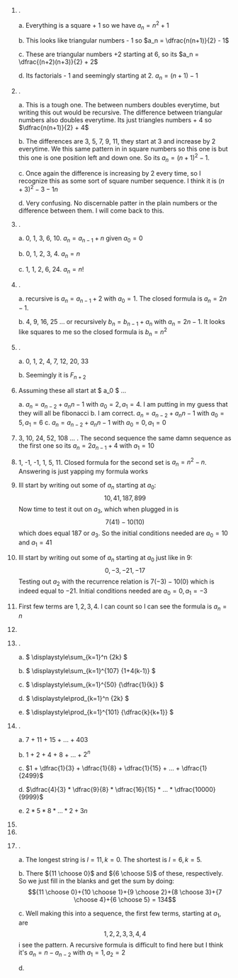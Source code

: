 1. .

	a. Everything is a square + 1 so we have $a_n = n^2 + 1$

	b. This looks like triangular numbers - 1 so $a_n = \dfrac{n(n+1)}{2} - 1$

	c. These are triangular numbers +2 starting at 6, so its $a_n = \dfrac{(n+2)(n+3)}{2} + 2$

	d. Its factorials - 1 and seemingly starting at 2. $a_n = (n+1)-1$ 
2. .

	a. This is a tough one. The between numbers doubles everytime, but writing this out would be recursive. The difference between triangular numbers also doubles everytime. Its just triangles numbers + 4 so $\dfrac{n(n+1)}{2} + 4$
	
	b. The differences are 3, 5, 7, 9, 11, they start at 3 and increase by 2 everytime. We this same pattern in in square numbers so this one is but this one is one position left and down one. So its $a_n = (n + 1)^2 - 1$.

	c. Once again the difference is increasing by 2 every time, so I recognize this as some sort of square number sequence. I think it is $(n+3)^2 - 3 - 1n$

	d. Very confusing. No discernable patter in the plain numbers or the difference between them. I will come back to this.

3. .

	a. 0, 1, 3, 6, 10. $a_n = a_{n-1} + n$ given $a_0 = 0$

	b. 0, 1, 2, 3, 4. $a_n = n$

	c. 1, 1, 2, 6, 24. $a_n = n!$
4. .

	a. recursive is $a_n = a_{n-1} + 2$ with $a_0 = 1$. The closed formula is $a_n = 2n - 1$.

	b. 4, 9, 16, 25 ... or recursively $b_n = b_{n-1} + a_n$ with $a_n = 2n - 1$. It looks like squares to me so the closed formula is $b_n = n^2$
5. .

	a. 0, 1, 2, 4, 7, 12, 20, 33

	b. Seemingly it is $F_{n+2}$

6. Assuming these all start at $ a_0 $ ...

	a. $a_n = a_{n-2} + a_n{n-1}$ with $a_0 = 2, a_1 = 4$. I am putting in my guess that they will all be fibonacci
	b. I am correct. $a_n = a_{n-2} + a_n{n-1}$ with $a_0 = 5, a_1 = 6$ 
	c. $a_n = a_{n-2} + a_n{n-1}$ with $a_0 = 0, a_1 = 0$

7. 3, 10, 24, 52, 108 ... . The second sequence the same damn sequence as the first one so its $a_n = 2a_{n-1} + 4$ with $a_1 = 10$

8. 1, -1, -1, 1, 5, 11. Closed formula for the second set is $a_n = n^2 - n$. Answering is just yapping my formula works

9. Ill start by writing out some of $a_n$ starting at $a_0$: $$ 10, 41, 187, 899 $$
Now time to test it out on $a_3$, which when plugged in is $$7(41) - 10(10)$$ which does equal 187 or $a_3$. So the initial conditions needed are $a_0 = 10$ and $a_1 = 41$

10. Ill start by writing out some of $a_n$ starting at $a_0$ just like in 9: $$ 0, -3, -21, -17 $$ Testing out $a_2$ with the recurrence relation is $7(-3) - 10(0)$ which is indeed equal to $-21$. Initial conditions needed are $a_0 = 0, a_1 = -3$

11. First few terms are $1, 2, 3, 4$. I can count so I can see the formula is $a_n = n$

12.

13. .

	a. $ \displaystyle\sum_{k=1}^n {2k} $

	b. $ \displaystyle\sum_{k=1}^{107} {1+4(k-1)} $

	c. $ \displaystyle\sum_{k=1}^{50} {\dfrac{1}{k}} $

	d. $ \displaystyle\prod_{k=1}^n {2k} $

	e. $ \displaystyle\prod_{k=1}^{101} {\dfrac{k}{k+1}} $

14. .

	a. 7 + 11 + 15 + ... + 403

	b. 1 + 2 + 4 + 8 + ... + $2^n$

	c. $1 + \dfrac{1}{3} + \dfrac{1}{8} + \dfrac{1}{15} + ... + \dfrac{1}{2499}$ 

	d. $\dfrac{4}{3} * \dfrac{9}{8} * \dfrac{16}{15} * ... * \dfrac{10000}{9999}$

	e. $2 * 5 * 8 * ... * 2+3n$

15.

16.

17. .
	
	a. The longest string is $l = 11, k = 0$. The shortest is $l = 6, k = 5$.

	b. There ${11 \choose 0}$ and ${6 \choose 5}$ of these, respectively. So we just fill in the blanks and get the sum by doing:
	$${11 \choose 0}+{10 \choose 1}+{9 \choose 2}+{8 \choose 3}+{7 \choose 4}+{6 \choose 5} = 134$$

	c. Well making this into a sequence, the first few terms, starting at $a_1$, are $$ 1, 2, 2, 3, 3, 4, 4$$ i see the pattern. A recursive formula is difficult to find here but I think it's $a_n = n - a_{n-2}$ with $a_1 = 1, a_2 = 2$

	d. 
